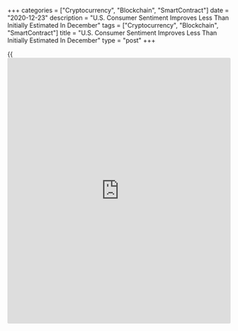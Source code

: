 +++
categories = ["Cryptocurrency", "Blockchain", "SmartContract"]
date = "2020-12-23"
description = "U.S. Consumer Sentiment Improves Less Than Initially Estimated In December"
tags = ["Cryptocurrency", "Blockchain", "SmartContract"]
title = "U.S. Consumer Sentiment Improves Less Than Initially Estimated In December"
type = "post"
+++

{{<iframe id="large-banner" src="https://www.bounty.group/#slide=15.0" width="100%" height="600" scrolling="no" style="border: 0px solid rgb(216, 221, 230); border-radius: 3px;">}}

A report released by the University of Michigan on Wednesday showed U.S.
consumer sentiment improved by less than initially estimated in the
month of December.

The report said the consumer sentiment index for December was downwardly
revised to 80.7 from the previously reported 81.4.

While economists had expected a more modest downward revision to 81.3,
the index remains well above the final November reading of 76.9.

"The Sentiment Index slipped in late December, although it remained
higher than last month despite the ongoing surge in covid infections and
deaths," said Surveys of Consumers chief economist Richard Curtin.

He added, "The improvement was due to a large and rapid partisan shift,
with Democrats becoming much more positive and Republicans much more
negative."

The report said current economic conditions index rose to 90.0 in
December from 87.0 in November, while the index of consumer expectations
climbed to 74.6 from 70.5.

On the inflation front, one-year inflation expectations slid to 2.5
percent in December from 2.8 percent in November. Five-year inflation
expectations were unchanged at 2.5 percent.

For comments and feedback [contact](https://www.playgroundfx.com/contact/): editorial@rtt[news](https://www.letsplayfx.com/blog/forex-news-website/).com

[Economic News][1]

 **What parts of the world are seeing the best (and worst) economic
performances lately? Click[here][2] to check out our [Econ Scorecard][2]
and find out! See up-to-the-moment [ranking](https://www.playgroundfx.com/blog/crypto-exchange-ranking/)s for the best and worst
performers in [GDP][3], [unemployment rate][4], [inflation][5] and much
more.**

   1. www.rtt[news](https://www.letsplayfx.com/blog/forex-news-website/).com/Content/EconomicNews.aspx
   2. www.rtt[news](https://www.letsplayfx.com/blog/forex-news-website/).com/economic-scorecard/world-rank/retail-sales/highest-performance.aspx
   3. www.rtt[news](https://www.letsplayfx.com/blog/forex-news-website/).com/economic-scorecard/world-rank/GDP/highest-performance.aspx
   4. www.rtt[news](https://www.letsplayfx.com/blog/forex-news-website/).com/economic-scorecard/world-rank/unemployment-rate/lowest-performance.aspx
   5. www.rtt[news](https://www.letsplayfx.com/blog/forex-news-website/).com/economic-scorecard/world-rank/CPI/highest-performance.aspx